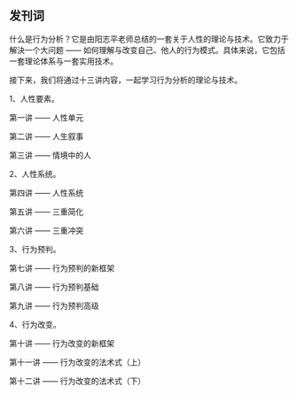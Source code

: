 ## 发刊词

什么是行为分析？它是由阳志平老师总结的一套关于人性的理论与技术。它致力于解決一个大问题 —— 如何理解与改变自己、他人的行为模式。具体来说，它包括一套理论体系与一套实用技术。

接下来，我们将通过十三讲内容，一起学习行为分析的理论与技术。

1、人性要素。

第一讲 —— 人性单元

第二讲 —— 人生叙事

第三讲 —— 情境中的人

2、人性系统。

第四讲 —— 人性系统

第五讲 —— 三重简化

第六讲 —— 三重冲突

3、行为预判。

第七讲 —— 行为预判的新框架

第八讲 —— 行为预判基础

第九讲 —— 行为预判高级

4、行为改变。

第十讲 —— 行为改变的新框架

第十一讲 —— 行为改变的法术式（上）

第十二讲 —— 行为改变的法术式（下）






